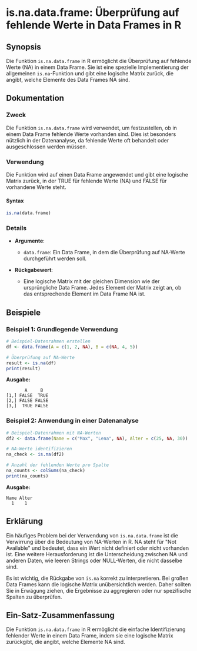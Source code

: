 <!--
Meta Description: # is.na.data.frame: Überprüfung auf fehlende Werte in Data Frames in R ## Synopsis Die Funktion `is.na.data.frame` in R ermöglicht die Überprüfung auf...
Meta Keywords: data, frame, die, werte, der
-->

# is.na.data.frame: Überprüfung auf fehlende Werte in Data Frames in R

## Synopsis
Die Funktion `is.na.data.frame` in R ermöglicht die Überprüfung auf fehlende Werte (NA) in einem Data Frame. Sie ist eine spezielle Implementierung der allgemeinen `is.na`-Funktion und gibt eine logische Matrix zurück, die angibt, welche Elemente des Data Frames NA sind.

## Dokumentation
### Zweck
Die Funktion `is.na.data.frame` wird verwendet, um festzustellen, ob in einem Data Frame fehlende Werte vorhanden sind. Dies ist besonders nützlich in der Datenanalyse, da fehlende Werte oft behandelt oder ausgeschlossen werden müssen.

### Verwendung
Die Funktion wird auf einen Data Frame angewendet und gibt eine logische Matrix zurück, in der TRUE für fehlende Werte (NA) und FALSE für vorhandene Werte steht.

#### Syntax
```R
is.na(data.frame)
```

### Details
- **Argumente**: 
  - `data.frame`: Ein Data Frame, in dem die Überprüfung auf NA-Werte durchgeführt werden soll.
  
- **Rückgabewert**: 
  - Eine logische Matrix mit der gleichen Dimension wie der ursprüngliche Data Frame. Jedes Element der Matrix zeigt an, ob das entsprechende Element im Data Frame NA ist.

## Beispiele
### Beispiel 1: Grundlegende Verwendung
```R
# Beispiel-Datenrahmen erstellen
df <- data.frame(A = c(1, 2, NA), B = c(NA, 4, 5))

# Überprüfung auf NA-Werte
result <- is.na(df)
print(result)
```
**Ausgabe:**
```
       A     B
[1,] FALSE  TRUE
[2,] FALSE FALSE
[3,]  TRUE FALSE
```

### Beispiel 2: Anwendung in einer Datenanalyse
```R
# Beispiel-Datenrahmen mit NA-Werten
df2 <- data.frame(Name = c("Max", "Lena", NA), Alter = c(25, NA, 30))

# NA-Werte identifizieren
na_check <- is.na(df2)

# Anzahl der fehlenden Werte pro Spalte
na_counts <- colSums(na_check)
print(na_counts)
```
**Ausgabe:**
```
Name Alter 
  1    1 
```

## Erklärung
Ein häufiges Problem bei der Verwendung von `is.na.data.frame` ist die Verwirrung über die Bedeutung von NA-Werten in R. NA steht für "Not Available" und bedeutet, dass ein Wert nicht definiert oder nicht vorhanden ist. Eine weitere Herausforderung ist die Unterscheidung zwischen NA und anderen Daten, wie leeren Strings oder NULL-Werten, die nicht dasselbe sind.

Es ist wichtig, die Rückgabe von `is.na` korrekt zu interpretieren. Bei großen Data Frames kann die logische Matrix unübersichtlich werden. Daher sollten Sie in Erwägung ziehen, die Ergebnisse zu aggregieren oder nur spezifische Spalten zu überprüfen.

## Ein-Satz-Zusammenfassung
Die Funktion `is.na.data.frame` in R ermöglicht die einfache Identifizierung fehlender Werte in einem Data Frame, indem sie eine logische Matrix zurückgibt, die angibt, welche Elemente NA sind.